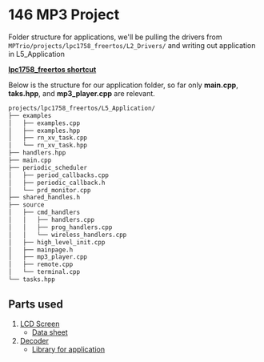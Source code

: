 # 146 MP3 Project

Folder structure for applications, we'll be pulling the drivers from `MPTrio/projects/lpc1758_freertos/L2_Drivers/` and writing out application in L5_Application

[**lpc1758_freertos shortcut**](https://github.com/LopezChris/MPTrio/tree/master/projects/lpc1758_freertos)

Below is the structure for our application folder, so far only
**main.cpp**, **taks.hpp**, and **mp3_player.cpp** are relevant.

~~~bash
projects/lpc1758_freertos/L5_Application/
├── examples
│   ├── examples.cpp
│   ├── examples.hpp
│   ├── rn_xv_task.cpp
│   └── rn_xv_task.hpp
├── handlers.hpp
├── main.cpp
├── periodic_scheduler
│   ├── period_callbacks.cpp
│   ├── periodic_callback.h
│   └── prd_monitor.cpp
├── shared_handles.h
├── source
│   ├── cmd_handlers
│   │   ├── handlers.cpp
│   │   ├── prog_handlers.cpp
│   │   └── wireless_handlers.cpp
│   ├── high_level_init.cpp
│   ├── mainpage.h
│   ├── mp3_player.cpp
│   ├── remote.cpp
│   └── terminal.cpp
└── tasks.hpp
~~~

## Parts used

1. [LCD Screen](https://www.sparkfun.com/products/10168)
    - [Data sheet](https://www.sparkfun.com/datasheets/LCD/Monochrome/Nokia5110.pdf)
2. [Decoder](https://www.adafruit.com/product/1381)
    - [Library for application](https://github.com/LopezChris/Adafruit_VS1053_Library)
